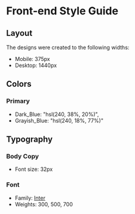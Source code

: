 # Front-end Style Guide

## Layout

The designs were created to the following widths:

- Mobile: 375px
- Desktop: 1440px

## Colors

### Primary

- Dark_Blue: "hsl(240, 38%, 20%)",
- Grayish_Blue: "hsl(240, 18%, 77%)"

## Typography

### Body Copy

- Font size: 32px

### Font

- Family: [Inter](https://fonts.google.com/specimen/Inter)
- Weights: 300, 500, 700
